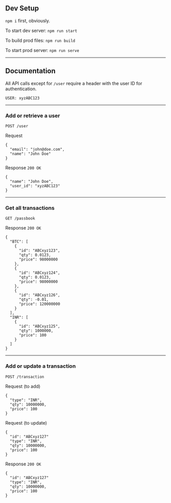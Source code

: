 ## Dev Setup

`npm i` first, obviously.

To start dev server: `npm run start`

To build prod files: `npm run build`

To start prod server: `npm run serve`

---

## Documentation

All API calls except for `/user` require a header with the user ID for authentication.
```
USER: xyzABC123
```

---

### Add or retrieve a user

`POST /user`

Request
```
{
  "email": "john@doe.com",
  "name": "John Doe"
}
```

Response `200 OK`
```
{
  "name": "John Doe",
  "user_id": "xyzABC123"
}
```

---

### Get all transactions

`GET /passbook`

Response `200 OK`
```
{
  "BTC": [
    {
      "id": "ABCxyz123",
      "qty": 0.0123,
      "price": 98000000
    },
    {
      "id": "ABCxyz124",
      "qty": 0.0123,
      "price": 98000000
    },
    {
      "id": "ABCxyz126",
      "qty": -0.01,
      "price": 120000000
    }
  ],
  "INR": [
    {
      "id": "ABCxyz125",
      "qty": 1000000,
      "price": 100
    }
  ]
}
```

---

### Add or update a transaction

`POST /transaction`

Request (to add)
```
{
  "type": "INR",
  "qty": 10000000,
  "price": 100
}
```

Request (to update)
```
{
  "id": "ABCxyz127"
  "type": "INR",
  "qty": 10000000,
  "price": 100
}
```

Response `200 OK`
```
{
  "id": "ABCxyz127"
  "type": "INR",
  "qty": 10000000,
  "price": 100
}
```